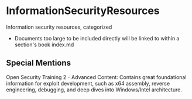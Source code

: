 # InformationSecurityResources
Information security resources, categorized

- Documents too large to be included directly will be linked to within a section's book index.md


## Special Mentions
Open Security Training 2 - Advanced Content: Contains great foundational information for exploit development, such as x64 assembly, reverse engineering, debugging, and deep dives into Windows/Intel architecture.



